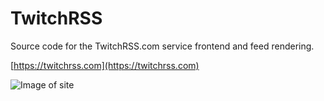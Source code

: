 # TwitchRSS
Source code for the TwitchRSS.com service frontend and feed rendering.

[https://twitchrss.com](https://twitchrss.com)

![Image of site](https://i.imgur.com/IbvwT99.png)
